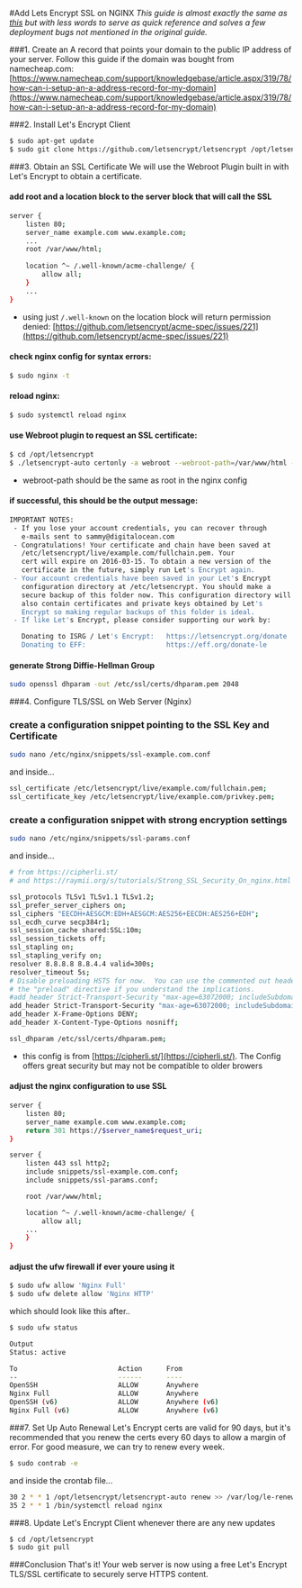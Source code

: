 #Add Lets Encrypt SSL on NGINX
<i> This guide is almost exactly the same as [this](https://www.digitalocean.com/community/tutorials/how-to-secure-nginx-with-let-s-encrypt-on-ubuntu-16-04) but with less words to serve as quick reference and solves a few deployment bugs not mentioned in the original guide.</i>

###1. Create an A record that points your domain to the public IP address of your server.
Follow this guide if the domain was bought from namecheap.com: [https://www.namecheap.com/support/knowledgebase/article.aspx/319/78/how-can-i-setup-an-a-address-record-for-my-domain](https://www.namecheap.com/support/knowledgebase/article.aspx/319/78/how-can-i-setup-an-a-address-record-for-my-domain)

###2. Install Let's Encrypt Client
```bash
$ sudo apt-get update
$ sudo git clone https://github.com/letsencrypt/letsencrypt /opt/letsencrypt
```

###3. Obtain an SSL Certificate
We will use the Webroot Plugin built in with Let's Encrypt to obtain a certificate.

#### add <b>root</b> and a <b>location</b> block to the server block that will call the SSL
```bash
server {
    listen 80;
    server_name example.com www.example.com;
    ...
    root /var/www/html;
    
    location ^~ /.well-known/acme-challenge/ {
        allow all;
    }
    ...
}
```
* using just `/.well-known` on the location block will return permission denied: [https://github.com/letsencrypt/acme-spec/issues/221](https://github.com/letsencrypt/acme-spec/issues/221)

#### check nginx config for syntax errors:
```bash
$ sudo nginx -t
```
#### reload nginx:
```bash
$ sudo systemctl reload nginx
```
#### use Webroot plugin to request an SSL certificate:
```bash
$ cd /opt/letsencrypt
$ ./letsencrypt-auto certonly -a webroot --webroot-path=/var/www/html -d example.com -d www.example.com
```
* webroot-path should be the same as root in the nginx config

#### if successful, this should be the output message:
```bash
IMPORTANT NOTES:
 - If you lose your account credentials, you can recover through
   e-mails sent to sammy@digitalocean.com
 - Congratulations! Your certificate and chain have been saved at
   /etc/letsencrypt/live/example.com/fullchain.pem. Your
   cert will expire on 2016-03-15. To obtain a new version of the
   certificate in the future, simply run Let's Encrypt again.
 - Your account credentials have been saved in your Let's Encrypt
   configuration directory at /etc/letsencrypt. You should make a
   secure backup of this folder now. This configuration directory will
   also contain certificates and private keys obtained by Let's
   Encrypt so making regular backups of this folder is ideal.
 - If like Let's Encrypt, please consider supporting our work by:

   Donating to ISRG / Let's Encrypt:   https://letsencrypt.org/donate
   Donating to EFF:                    https://eff.org/donate-le
```

#### generate Strong Diffie-Hellman Group
```bash
sudo openssl dhparam -out /etc/ssl/certs/dhparam.pem 2048
```

###4. Configure TLS/SSL on Web Server (Nginx)

### create a configuration snippet pointing to the SSL Key and Certificate
```bash
sudo nano /etc/nginx/snippets/ssl-example.com.conf
```
and inside...
```bash
ssl_certificate /etc/letsencrypt/live/example.com/fullchain.pem;
ssl_certificate_key /etc/letsencrypt/live/example.com/privkey.pem;
```

### create a configuration snippet with strong encryption settings
```bash
sudo nano /etc/nginx/snippets/ssl-params.conf
```
and inside...
```bash
# from https://cipherli.st/
# and https://raymii.org/s/tutorials/Strong_SSL_Security_On_nginx.html

ssl_protocols TLSv1 TLSv1.1 TLSv1.2;
ssl_prefer_server_ciphers on;
ssl_ciphers "EECDH+AESGCM:EDH+AESGCM:AES256+EECDH:AES256+EDH";
ssl_ecdh_curve secp384r1;
ssl_session_cache shared:SSL:10m;
ssl_session_tickets off;
ssl_stapling on;
ssl_stapling_verify on;
resolver 8.8.8.8 8.8.4.4 valid=300s;
resolver_timeout 5s;
# Disable preloading HSTS for now.  You can use the commented out header line that includes
# the "preload" directive if you understand the implications.
#add_header Strict-Transport-Security "max-age=63072000; includeSubdomains; preload";
add_header Strict-Transport-Security "max-age=63072000; includeSubdomains";
add_header X-Frame-Options DENY;
add_header X-Content-Type-Options nosniff;

ssl_dhparam /etc/ssl/certs/dhparam.pem;
```
* this config is from [https://cipherli.st/](https://cipherli.st/). The Config offers great security but may not be compatible to older browers

#### adjust the nginx configuration to use SSL
```bash
server {
    listen 80;
    server_name example.com www.example.com;
    return 301 https://$server_name$request_uri;
}

server {
    listen 443 ssl http2;
    include snippets/ssl-example.com.conf;
    include snippets/ssl-params.conf;

    root /var/www/html;

    location ^~ /.well-known/acme-challenge/ {
        allow all;
    ...
    }
}
```

#### adjust the ufw firewall if ever youre using it
```bash
$ sudo ufw allow 'Nginx Full'
$ sudo ufw delete allow 'Nginx HTTP'
```
which should look like this after..
```bash
$ sudo ufw status

Output
Status: active

To                         Action      From
--                         ------      ----
OpenSSH                    ALLOW       Anywhere
Nginx Full                 ALLOW       Anywhere
OpenSSH (v6)               ALLOW       Anywhere (v6)
Nginx Full (v6)            ALLOW       Anywhere (v6)
```

###7. Set Up Auto Renewal
Let's Encrypt certs are valid for 90 days, but it's recommended that you renew the certs every 60 days to allow a margin of error. For good measure, we can try to renew every week.
```bash
$ sudo contrab -e
```
and inside the crontab file...
```bash
30 2 * * 1 /opt/letsencrypt/letsencrypt-auto renew >> /var/log/le-renew.log
35 2 * * 1 /bin/systemctl reload nginx
```

###8. Update Let's Encrypt Client whenever there are any new updates
```bash
$ cd /opt/letsencrypt
$ sudo git pull
```

###Conclusion
That's it! Your web server is now using a free Let's Encrypt TLS/SSL certificate to securely serve HTTPS content.
